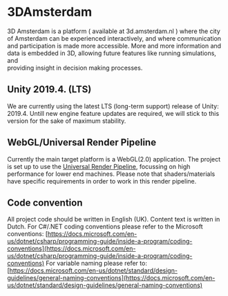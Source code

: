 # 3DAmsterdam

3D Amsterdam is a platform ( available at 3d.amsterdam.nl ) where the city of Amsterdam can be experienced interactively, and where communication and participation is made more accessible.
More and more information and data is embedded in 3D, allowing future features like running simulations, and   
providing insight in decision making processes.

## Unity 2019.4. (LTS)
We are currently using the latest LTS (long-term support) release of Unity: 2019.4. 
Untill new engine feature updates are required, we will stick to this version for the sake of maximum stability.
## WebGL/Universal Render Pipeline
Currently the main target platform is a WebGL(2.0) application.
The project is set up to use the [Universal Render Pipeline](https://unity.com/srp/universal-render-pipeline), focussing on high performance for lower end machines. Please note that shaders/materials have specific requirements in order to work in this render pipeline.
## Code convention 
All project code should be written in English (UK). Content text is written in Dutch.
For C#/.NET coding conventions please refer to the Microsoft conventions: 
[https://docs.microsoft.com/en-us/dotnet/csharp/programming-guide/inside-a-program/coding-conventions](https://docs.microsoft.com/en-us/dotnet/csharp/programming-guide/inside-a-program/coding-conventions)
For variable naming please refer to: 
[https://docs.microsoft.com/en-us/dotnet/standard/design-guidelines/general-naming-conventions](https://docs.microsoft.com/en-us/dotnet/standard/design-guidelines/general-naming-conventions)
